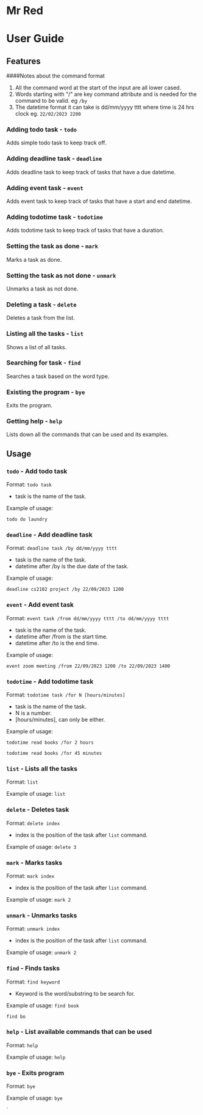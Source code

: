 # Mr Red
# User Guide

## Features 
####Notes about the command format
1. All the command word at the start of the 
input are all lower cased.
2. Words starting with "/" are key command attribute and is needed for the command to be valid. eg ```/by```
3. The datetime format it can take is dd/mm/yyyy tttt where time is 24 hrs clock eg. ``22/02/2023 2200``

### Adding todo task - ```todo```
Adds simple todo task to keep track off.

### Adding deadline task - ```deadline```
Adds deadline task to keep track of tasks that have a due datetime.

### Adding event task - ```event```
Adds event task to keep track of tasks that have a start and end datetime.

### Adding todotime task - ```todotime```
Adds todotime task to keep track of tasks that have a duration.

### Setting the task as done - ```mark```
Marks a task as done.

### Setting the task as not done - ```unmark```
Unmarks a task as not done.

### Deleting a task - ```delete```
Deletes a task from the list. 

### Listing all the tasks - ```list```
Shows a list of all tasks.

### Searching for task - ```find```
Searches a task based on the word type.

### Existing the program - ```bye```
Exits the program.

### Getting help - ```help```
Lists down all the commands that can be used and its examples.

## Usage

### `todo` - Add todo task
Format: `todo task`
- task is the name of the task.

Example of usage: 

`todo do laundry`

### `deadline` - Add deadline task
Format: `deadline task /by dd/mm/yyyy tttt`
- task is the name of the task.
- datetime after /by is the due date of the task.

Example of usage: 

`deadline cs2102 project /by 22/09/2023 1200`

### `event` - Add event task
Format: `event task /from dd/mm/yyyy tttt /to dd/mm/yyyy tttt`
- task is the name of the task.
- datetime after /from is the start time.
- datetime after /to is the end time.

Example of usage:

`event zoom meeting /from 22/09/2023 1200 /to 22/09/2023 1400`

### `todotime` - Add todotime task
Format: `todotime task /for N [hours/minutes]`
- task is the name of the task.
- N is a number.
- [hours/minutes], can only be either.

Example of usage: 

`todotime read books /for 2 hours`

`todotime read books /for 45 minutes`

### `list` - Lists all the tasks
Format: `list`

Example of usage: 
`list`

### `delete` - Deletes task
Format: `delete index`
- index is the position of the task after `list` command.

Example of usage: 
`delete 3`

### `mark` - Marks tasks
Format: `mark index`
- index is the position of the task after `list` command.

Example of usage: 
`mark 2`

### `unmark` - Unmarks tasks
Format: `unmark index`
- index is the position of the task after `list` command.

Example of usage: 
`unmark 2`

### `find` - Finds tasks
Format: `find keyword`
- Keyword is the word/substring to be search for.

Example of usage: 
`find book`

`find bo`

### `help` - List available commands that can be used
Format: `help`

Example of usage: 
`help`

### `bye` - Exits program
Format: `bye`

Example of usage: 
`bye`











`


